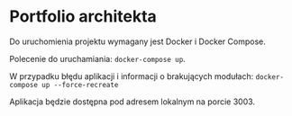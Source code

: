 # Portfolio architekta

Do uruchomienia projektu wymagany jest Docker i Docker Compose.

Polecenie do uruchamiania: `docker-compose up`.

W przypadku błędu aplikacji i informacji o brakujących modułach: `docker-compose up --force-recreate`

Aplikacja będzie dostępna pod adresem lokalnym na porcie 3003.